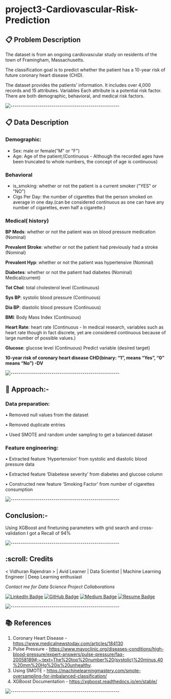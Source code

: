 # project3-Cardiovascular-Risk-Prediction

## 📋 <b> Problem Description </b>

The dataset is from an ongoing cardiovascular study on residents of the town of Framingham,
Massachusetts.

The classification goal is to predict whether the patient has a 10-year risk of
future coronary heart disease (CHD). 

The dataset provides the patients’ information. It includes
over 4,000 records and 15 attributes.
Variables
Each attribute is a potential risk factor. There are both demographic, behavioral, and medical risk
factors.

![-----------------------------------------------------](https://raw.githubusercontent.com/andreasbm/readme/master/assets/lines/rainbow.png)

## 📋 <b> Data Description </b>

### **Demographic:**
* Sex: male or female("M" or "F")
* Age: Age of the patient;(Continuous - Although the recorded ages have been truncated to whole numbers, the concept of age is continuous)

### **Behavioral**
* is_smoking: whether or not the patient is a current smoker ("YES" or "NO")
* Cigs Per Day: the number of cigarettes that the person smoked on average in one day.(can be
considered continuous as one can have any number of cigarettes, even half a cigarette.)

### **Medical( history)**
**BP Meds**: whether or not the patient was on blood pressure medication (Nominal)

**Prevalent Stroke**: whether or not the patient had previously had a stroke (Nominal)

**Prevalent Hyp**: whether or not the patient was hypertensive (Nominal)

**Diabetes**: whether or not the patient had diabetes (Nominal)
Medical(current)

**Tot Chol**: total cholesterol level (Continuous)

**Sys BP**: systolic blood pressure (Continuous)

**Dia BP**: diastolic blood pressure (Continuous)

**BMI**: Body Mass Index (Continuous)

**Heart Rate**: heart rate (Continuous - In medical research, variables such as heart rate though in
fact discrete, yet are considered continuous because of large number of possible values.)

**Glucose**: glucose level (Continuous)
Predict variable (desired target) 

**10-year risk of coronary heart disease CHD(binary: “1”, means “Yes”, “0” means “No”) -DV**

![-----------------------------------------------------](https://raw.githubusercontent.com/andreasbm/readme/master/assets/lines/rainbow.png)

## 📖 Approach:-
### Data preparation:
•	Removed null values from the dataset

•	Removed duplicate entries

•	Used SMOTE and random under sampling to get a balanced dataset

### Feature engineering:
•	Extracted feature ‘Hypertension’ from systolic and diastolic blood pressure data

•	Extracted feature ‘Diabetese severity’ from diabetes and glucose column

•	Constructed new feature ‘Smoking Factor’ from number of cigarettes consumption

![-----------------------------------------------------](https://raw.githubusercontent.com/andreasbm/readme/master/assets/lines/rainbow.png)

## Conclusion:-

Using XGBoost and finetuning parameters with grid search and cross-validation I got a Recall of 94%

![-----------------------------------------------------](https://raw.githubusercontent.com/andreasbm/readme/master/assets/lines/rainbow.png)

<h2 id="credits"> :scroll: Credits</h2>

< Vidhuran Rajendran > | Avid Learner | Data Scientist | Machine Learning Engineer | Deep Learning enthusiast

<p> <i> Contact me for Data Science Project Collaborations</i></p>

[![LinkedIn Badge](https://img.shields.io/badge/LinkedIn-0077B5?style=for-the-badge&logo=linkedin&logoColor=white)](www.linkedin.com/in/vidhuran)
[![GitHub Badge](https://img.shields.io/badge/GitHub-100000?style=for-the-badge&logo=github&logoColor=white)](github.com/Vidhuran-Rajendran)
[![Medium Badge](https://img.shields.io/badge/Medium-1DA1F2?style=for-the-badge&logo=medium&logoColor=white)](https://medium.com/@vidhuran_07)
[![Resume Badge](https://img.shields.io/badge/resume-0077B5?style=for-the-badge&logo=resume&logoColor=white)](https://docs.google.com/document/d/1oqq7SOX-VfSNAwPcCo4rS5dtf5fm57ZNVGBg0nDRIcI/edit?usp=sharing)

![-----------------------------------------------------](https://raw.githubusercontent.com/andreasbm/readme/master/assets/lines/rainbow.png)

## 📚 References
1. Coronary Heart Disease - https://www.medicalnewstoday.com/articles/184130
2. Pulse Pressure - https://www.mayoclinic.org/diseases-conditions/high-blood-pressure/expert-answers/pulse-pressure/faq-20058189#:~:text=The%20top%20number%20(systolic)%20minus,40%20mm%20Hg%20is%20unhealthy.
3. Using SMOTE - https://machinelearningmastery.com/smote-oversampling-for-imbalanced-classification/
4. XGBoost Documentation - https://xgboost.readthedocs.io/en/stable/

![-----------------------------------------------------](https://raw.githubusercontent.com/andreasbm/readme/master/assets/lines/rainbow.png)
